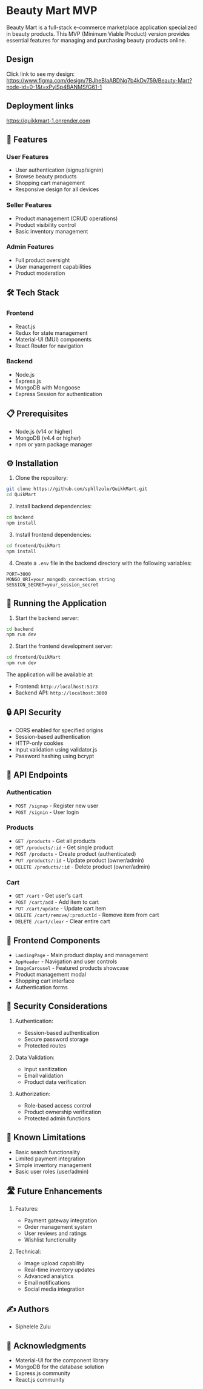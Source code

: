 # Beauty Mart MVP

Beauty Mart is a full-stack e-commerce marketplace application specialized in beauty products. This MVP (Minimum Viable Product) version provides essential features for managing and purchasing beauty products online.
## Design
Click link to see my design: https://www.figma.com/design/7BJheBlaABDNq7b4kDv759/Beauty-Mart?node-id=0-1&t=xPylSp4BANMSfG61-1

## Deployment links
https://quikkmart-1.onrender.com

## 🌟 Features

### User Features
- User authentication (signup/signin)
- Browse beauty products
- Shopping cart management
- Responsive design for all devices

### Seller Features
- Product management (CRUD operations)
- Product visibility control
- Basic inventory management

### Admin Features
- Full product oversight
- User management capabilities
- Product moderation

## 🛠 Tech Stack

### Frontend
- React.js
- Redux for state management
- Material-UI (MUI) components
- React Router for navigation

### Backend
- Node.js
- Express.js
- MongoDB with Mongoose
- Express Session for authentication

## 📋 Prerequisites

- Node.js (v14 or higher)
- MongoDB (v4.4 or higher)
- npm or yarn package manager

## ⚙️ Installation

1. Clone the repository:
```bash
git clone https://github.com/sphllzulu/QuikkMart.git
cd QuikMart
```

2. Install backend dependencies:
```bash
cd backend
npm install
```

3. Install frontend dependencies:
```bash
cd frontend/QuikMart
npm install
```

4. Create a `.env` file in the backend directory with the following variables:
```env
PORT=3000
MONGO_URI=your_mongodb_connection_string
SESSION_SECRET=your_session_secret
```

## 🚀 Running the Application

1. Start the backend server:
```bash
cd backend
npm run dev
```

2. Start the frontend development server:
```bash
cd frontend/QuikMart
npm run dev
```

The application will be available at:
- Frontend: `http://localhost:5173`
- Backend API: `http://localhost:3000`

## 🔒 API Security

- CORS enabled for specified origins
- Session-based authentication
- HTTP-only cookies
- Input validation using validator.js
- Password hashing using bcrypt

## 📝 API Endpoints

### Authentication
- `POST /signup` - Register new user
- `POST /signin` - User login

### Products
- `GET /products` - Get all products
- `GET /products/:id` - Get single product
- `POST /products` - Create product (authenticated)
- `PUT /products/:id` - Update product (owner/admin)
- `DELETE /products/:id` - Delete product (owner/admin)

### Cart
- `GET /cart` - Get user's cart
- `POST /cart/add` - Add item to cart
- `PUT /cart/update` - Update cart item
- `DELETE /cart/remove/:productId` - Remove item from cart
- `DELETE /cart/clear` - Clear entire cart

## 🎨 Frontend Components

- `LandingPage` - Main product display and management
- `AppHeader` - Navigation and user controls
- `ImageCarousel` - Featured products showcase
- Product management modal
- Shopping cart interface
- Authentication forms

## 🔐 Security Considerations

1. Authentication:
   - Session-based authentication
   - Secure password storage
   - Protected routes

2. Data Validation:
   - Input sanitization
   - Email validation
   - Product data verification

3. Authorization:
   - Role-based access control
   - Product ownership verification
   - Protected admin functions

## 🚧 Known Limitations

- Basic search functionality
- Limited payment integration
- Simple inventory management
- Basic user roles (user/admin)

## 🛣 Future Enhancements

1. Features:
   - Payment gateway integration
   - Order management system
   - User reviews and ratings
   - Wishlist functionality

2. Technical:
   - Image upload capability
   - Real-time inventory updates
   - Advanced analytics
   - Email notifications
   - Social media integration



## ✍️ Authors

- Siphelele Zulu

## 🙏 Acknowledgments

- Material-UI for the component library
- MongoDB for the database solution
- Express.js community
- React.js community

